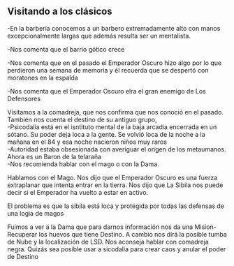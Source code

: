 ## **Visitando a los clásicos**

\-En la barbería conocemos a un barbero extremadamente alto con manos excepcionalmente largas que además resulta ser un mentalista.

\-Nos comenta que el barrio gótico crece

\-Nos comenta que en el pasado el Emperador Oscuro hizo algo por lo que perdieron una semana de memoria y él recuerda que se despertó con moratones en la espalda

\-Nos comenta que el Emperador Oscuro elra el gran enemigo de Los Defensores

Visitamos a la comadreja, que nos confirma que nos conoció en el pasado. También nos cuenta el destino de su antiguo grupo,   
\-Psicodalia está en el isntituto mental de la baja arcadia encerrada en un sótano. Su poder deja loca a la gente. Se volvió loca de la noche a la mañana en el 84 y esa noche nacieron niños muy raros  
\-Autoridad estaba obsesionada con averiguar el origen de los metaumanos. Ahora es un Baron de la telaraña  
\-Nos recomienda hablar con el mago o con la Dama.

Hablamos con el Mago. Nos dijo que el Emperador Oscuro es una fuerza extraplanar que intenta entrar en la tierra. Nos dijo que La Sibila nos puede decir si el Emperador ha vuelto a estar en activo.

El problema es que la sibila está loca y protegida por todas las defensas  de una logia de magos

Fuimos a ver a la Dama que para darnos información nos da una Mision- Recuperar los huevos que tiene Destino. A cambio nos dirá la posible tumba de Nube y la localización de LSD. Nos aconseja hablar con comadreja negra. Quizás sea posible usar a sicodalia para crear caos y anular el poder de Destino